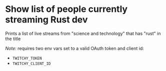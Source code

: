 # Show list of people currently streaming Rust dev

Prints a list of live streams from "science and technology" that has "rust" in
the title

*Note:* requires two env vars set to a valid OAuth token and client id:
* `TWITCHY_TOKEN`
* `TWITCHY_CLIENT_ID`
